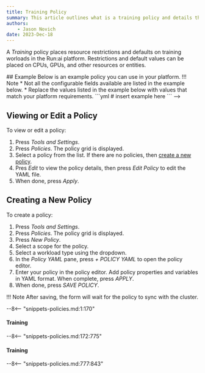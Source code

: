 ```yaml
---
title: Training Policy
summary: This article outlines what is a training policy and details the variables that are used in the policy.
authors:
    - Jason Novich
date: 2023-Dec-18
---
```


A *Training* policy places resource restrictions and defaults on training worloads in the Run:ai platform. Restrictions and default values can be placed on CPUs, GPUs, and other resources or entities.

<!-->
## Example

Below is an example policy you can use in your platform.

!!! Note

    * Not all the configurable fields available are listed in the example below. 
    * Replace the values listed in the example below with values that match your platform requirements.

```yml

# insert example here

```
-->
## Viewing or Edit a Policy

To view or edit a policy:

1. Press *Tools and Settings*.
2. Press *Policies*. The policy grid is displayed.
3. Select a policy from the list. If there are no policies, then [create a new policy](#creating-a-new-policy).
4. Pres *Edit* to view the policy details, then press *Edit Policy* to edit the YAML file.
5. When done, press *Apply*.

## Creating a New Policy

To create a policy:

1. Press *Tools and Settings*.
2. Press *Policies*. The policy grid is displayed.
3. Press *New Policy*.
4. Select a scope for the policy.
5. Select a workload type using the dropdown.
6. In the *Policy YAML* pane, press *+ POLICY YAML* to open the policy editor.
7. Enter your policy in the policy editor. Add policy properties and variables in YAML format. When complete, press *APPLY*.
8. When done, press *SAVE POLICY*.

!!! Note
    After saving, the form will wait for the policy to sync with the cluster.

--8<-- "snippets-policies.md:1:170"

#### Training

--8<-- "snippets-policies.md:172:775"

#### Training

--8<-- "snippets-policies.md:777:843"
